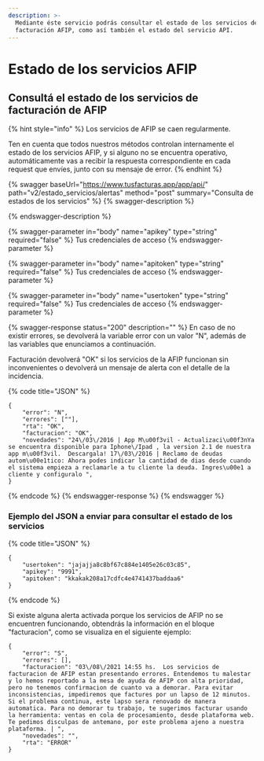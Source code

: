 ```yaml
---
description: >-
  Mediante éste servicio podrás consultar el estado de los servicios de
  facturación AFIP, como así también el estado del servicio API.
---
```


# Estado de los servicios AFIP

## Consultá el estado de los servicios de facturación de AFIP

{% hint style="info" %}
Los servicios de AFIP se caen regularmente.

Ten en cuenta que todos nuestros métodos controlan internamente el estado de los servicios AFIP, y si alguno no se encuentra operativo, automáticamente vas a recibir la respuesta correspondiente en cada request que envíes, junto con su mensaje de error.
{% endhint %}

{% swagger baseUrl="https://www.tusfacturas.app/app/api/" path="v2/estado_servicios/alertas" method="post" summary="Consulta de estados de los servicios" %}
{% swagger-description %}

{% endswagger-description %}

{% swagger-parameter in="body" name="apikey" type="string" required="false" %}
Tus credenciales de acceso
{% endswagger-parameter %}

{% swagger-parameter in="body" name="apitoken" type="string" required="false" %}
Tus credenciales de acceso
{% endswagger-parameter %}

{% swagger-parameter in="body" name="usertoken" type="string" required="false" %}
Tus credenciales de acceso
{% endswagger-parameter %}

{% swagger-response status="200" description="" %}
En caso de no existir errores, se devolverá la variable error con un valor "N", además de las variables que enunciamos a continuación.

Facturación devolverá "OK" si los servicios de la AFIP funcionan sin inconvenientes o devolverá un mensaje de alerta con el detalle de la incidencia.

{% code title="JSON" %}
```
{
	"error": "N",
	"errores": [""],
	"rta": "OK",
	"facturacion": "OK",
	"novedades": "24\/03\/2016 | App M\u00f3vil - Actualizaci\u00f3nYa se encuentra disponible para Iphone\/Ipad , la version 2.1 de nuestra app m\u00f3vil.  Descargala! 17\/03\/2016 | Reclamo de deudas autom\u00e1tico: Ahora podes indicar la cantidad de dias desde cuando el sistema empieza a reclamarle a tu cliente la deuda. Ingres\u00e1 a cliente y configuralo ",
}
```
{% endcode %}
{% endswagger-response %}
{% endswagger %}

### Ejemplo del JSON a enviar para consultar el estado de los servicios



{% code title="JSON" %}
```
{
	"usertoken": "jajajja8c8bf67c884e1405e26c03c85",
	"apikey": "9991",
	"apitoken": "kkakak208a17cdfc4e4741437baddaa6"
}

```
{% endcode %}

Si existe alguna alerta activada porque los servicios de AFIP no se encuentren funcionando, obtendrás la información en el bloque "facturacion", como se visualiza en el siguiente ejemplo:

```
{
	"error": "S",
	"errores": [],
	"facturacion": "03\/08\/2021 14:55 hs.  Los servicios de facturacion de AFIP estan presentando errores. Entendemos tu malestar y lo hemos reportado a la mesa de ayuda de AFIP con alta prioridad, pero no tenemos confirmacion de cuanto va a demorar. Para evitar inconsistencias, impediremos que factures por un lapso de 12 minutos. Si el problema continua, este lapso sera renovado de manera automatica. Para no demorar tu trabajo, te sugerimos facturar usando la herramienta: ventas en cola de procesamiento, desde plataforma web. Te pedimos disculpas de antemano, por este problema ajeno a nuestra plataforma. | ",
	"novedades": "",
	"rta": "ERROR"
}
```
